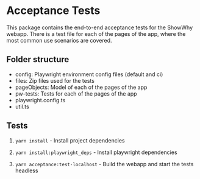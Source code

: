 # Acceptance Tests

This package contains the end-to-end acceptance tests for the ShowWhy webapp. There is a test file for each of the pages of the app, where the most common use scenarios are covered.

## Folder structure

- config: Playwright environment config files (default and ci)
- files: Zip files used for the tests
- pageObjects: Model of each of the pages of the app
- pw-tests: Tests for each of the pages of the app
- playwright.config.ts
- util.ts

## Tests

1. `yarn install` - Install project dependencies

2. `yarn install:playwright_deps` - Install playwright dependencies

3. `yarn acceptance:test-localhost` - Build the webapp and start the tests headless
